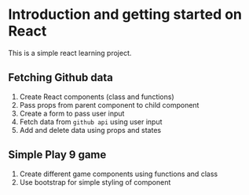# Introduction and getting started on React #

This is a simple react learning project.

## Fetching Github data ##

1) Create React components (class and functions)
2) Pass props from parent component to child component
3) Create a form to pass user input
4) Fetch data from `github api` using user input
5) Add and delete data using props and states

## Simple Play 9 game ##

1) Create different game components using functions and class
2) Use bootstrap for simple styling of component
